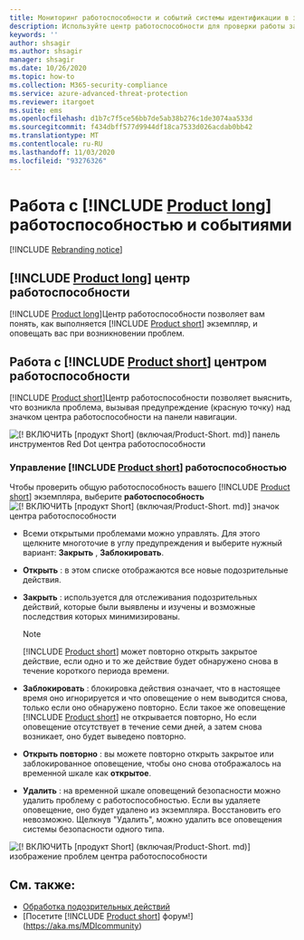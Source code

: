 ```yaml
---
title: Мониторинг работоспособности и событий системы идентификации в защитнике Майкрософт
description: Используйте центр работоспособности для проверки работы защитника Майкрософт для службы идентификации и оповещения о потенциальных проблемах и просмотра системных событий в средстве просмотра событий.
keywords: ''
author: shsagir
ms.author: shsagir
manager: shsagir
ms.date: 10/26/2020
ms.topic: how-to
ms.collection: M365-security-compliance
ms.service: azure-advanced-threat-protection
ms.reviewer: itargoet
ms.suite: ems
ms.openlocfilehash: d1b7c7f5ce56bb7de5ab38b276c1de3074aa533d
ms.sourcegitcommit: f434dbff577d9944df18ca7533d026acdab0bb42
ms.translationtype: MT
ms.contentlocale: ru-RU
ms.lasthandoff: 11/03/2020
ms.locfileid: "93276326"
---
```

# <a name="work-with-product-long-health-and-events"></a>Работа с [!INCLUDE [Product long](includes/product-long.md)] работоспособностью и событиями

[!INCLUDE [Rebranding notice](includes/rebranding.md)]

## <a name="product-long-health-center"></a>[!INCLUDE [Product long](includes/product-long.md)] центр работоспособности

[!INCLUDE [Product long](includes/product-long.md)]Центр работоспособности позволяет вам понять, как выполняется [!INCLUDE [Product short](includes/product-short.md)] экземпляр, и оповещать вас при возникновении проблем.

## <a name="working-with-the-product-short-health-center"></a>Работа с [!INCLUDE [Product short](includes/product-short.md)] центром работоспособности

[!INCLUDE [Product short](includes/product-short.md)]Центр работоспособности позволяет выяснить, что возникла проблема, вызывая предупреждение (красную точку) над значком центра работоспособности на панели навигации.

![[! ВКЛЮЧИТЬ [продукт Short] (включая/Product-Short. md)] панель инструментов Red Dot центра работоспособности](media/health-bar.png)

### <a name="managing-product-short-health"></a>Управление [!INCLUDE [Product short](includes/product-short.md)] работоспособностью

Чтобы проверить общую работоспособность вашего [!INCLUDE [Product short](includes/product-short.md)] экземпляра, выберите **работоспособность** ![ [! ВКЛЮЧИТЬ [продукт Short] (включая/Product-Short. md)] значок центра работоспособности](media/red-dot.png)

- Всеми открытыми проблемами можно управлять. Для этого щелкните многоточие в углу предупреждения и выберите нужный вариант: **Закрыть** , **Заблокировать**.

- **Открыть** : в этом списке отображаются все новые подозрительные действия.

- **Закрыть** : используется для отслеживания подозрительных действий, которые были выявлены и изучены и возможные последствия которых минимизированы.

    > [!NOTE]
    > [!INCLUDE [Product short](includes/product-short.md)] может повторно открыть закрытое действие, если одно и то же действие будет обнаружено снова в течение короткого периода времени.

- **Заблокировать** : блокировка действия означает, что в настоящее время оно игнорируется и что оповещение о нем выводится снова, только если оно обнаружено повторно. Если такое же оповещение [!INCLUDE [Product short](includes/product-short.md)] не открывается повторно, Но если оповещение отсутствует в течение семи дней, а затем снова возникает, оно будет выведено повторно.

- **Открыть повторно** : вы можете повторно открыть закрытое или заблокированное оповещение, чтобы оно снова отображалось на временной шкале как **открытое**.

- **Удалить** : на временной шкале оповещений безопасности можно удалить проблему с работоспособностью. Если вы удаляете оповещение, оно будет удалено из экземпляра. Восстановить его невозможно. Щелкнув "Удалить", можно удалить все оповещения системы безопасности одного типа.

![[! ВКЛЮЧИТЬ [продукт Short] (включая/Product-Short. md)] изображение проблем центра работоспособности](media/health-issue.png)

## <a name="see-also"></a>См. также:

- [Обработка подозрительных действий](working-with-suspicious-activities.md)
- [Посетите [!INCLUDE [Product short](includes/product-short.md)] форум!](https://aka.ms/MDIcommunity)
